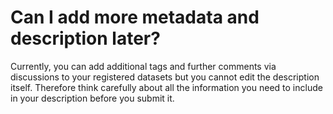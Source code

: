 # Can I add more metadata and description later?

Currently, you can add additional tags and further comments via discussions to your registered datasets but you cannot edit the description itself. Therefore think carefully about all the information you need to include in your description before you submit it.
